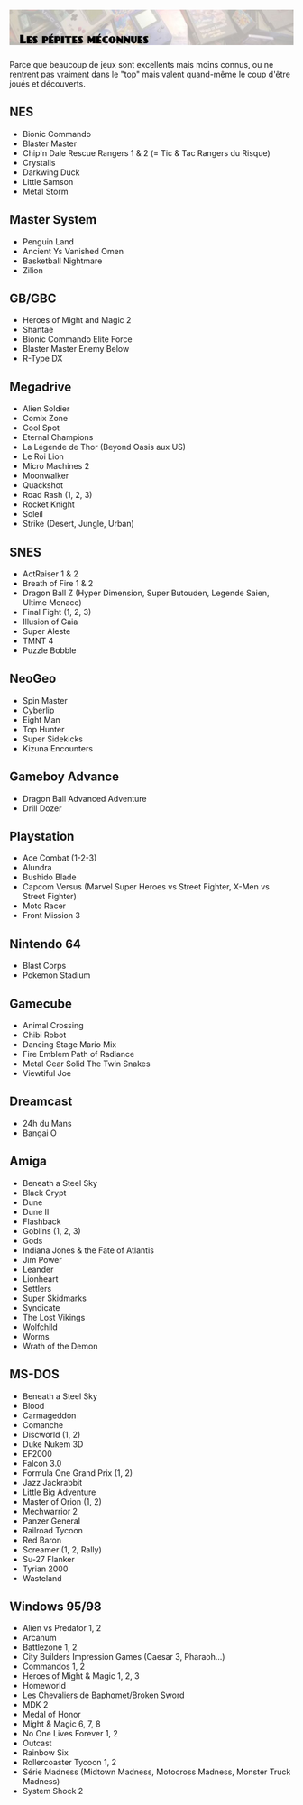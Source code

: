 # ![Les meilleurs jeux méconnus](images/unknown.jpg)

Parce que beaucoup de jeux sont excellents mais moins connus, ou ne rentrent pas vraiment dans le "top" mais valent quand-même le coup d'être joués et découverts.

## NES

- Bionic Commando
- Blaster Master
- Chip'n Dale Rescue Rangers 1 & 2 (= Tic & Tac Rangers du Risque)
- Crystalis
- Darkwing Duck
- Little Samson
- Metal Storm

## Master System

- Penguin Land
- Ancient Ys Vanished Omen
- Basketball Nightmare
- Zilion

## GB/GBC

- Heroes of Might and Magic 2
- Shantae
- Bionic Commando Elite Force
- Blaster Master Enemy Below
- R-Type DX

## Megadrive

- Alien Soldier
- Comix Zone
- Cool Spot
- Eternal Champions
- La Légende de Thor (Beyond Oasis aux US)
- Le Roi Lion
- Micro Machines 2
- Moonwalker
- Quackshot
- Road Rash (1, 2, 3)
- Rocket Knight
- Soleil
- Strike (Desert, Jungle, Urban)

## SNES

- ActRaiser 1 & 2
- Breath of Fire 1 & 2
- Dragon Ball Z (Hyper Dimension, Super Butouden, Legende Saien, Ultime Menace)
- Final Fight (1, 2, 3)
- Illusion of Gaia
- Super Aleste
- TMNT 4
- Puzzle Bobble

## NeoGeo

- Spin Master
- Cyberlip
- Eight Man
- Top Hunter
- Super Sidekicks
- Kizuna Encounters

## Gameboy Advance

- Dragon Ball Advanced Adventure
- Drill Dozer

## Playstation

- Ace Combat (1-2-3)
- Alundra
- Bushido Blade
- Capcom Versus (Marvel Super Heroes vs Street Fighter, X-Men vs Street Fighter)
- Moto Racer
- Front Mission 3

## Nintendo 64

- Blast Corps
- Pokemon Stadium

## Gamecube

- Animal Crossing
- Chibi Robot
- Dancing Stage Mario Mix
- Fire Emblem Path of Radiance
- Metal Gear Solid The Twin Snakes
- Viewtiful Joe

## Dreamcast

- 24h du Mans
- Bangai O

## Amiga

- Beneath a Steel Sky
- Black Crypt
- Dune
- Dune II
- Flashback
- Goblins (1, 2, 3)
- Gods
- Indiana Jones & the Fate of Atlantis
- Jim Power
- Leander
- Lionheart
- Settlers
- Super Skidmarks
- Syndicate
- The Lost Vikings
- Wolfchild
- Worms
- Wrath of the Demon

## MS-DOS

- Beneath a Steel Sky
- Blood
- Carmageddon
- Comanche
- Discworld (1, 2)
- Duke Nukem 3D
- EF2000
- Falcon 3.0
- Formula One Grand Prix (1, 2)
- Jazz Jackrabbit
- Little Big Adventure
- Master of Orion (1, 2)
- Mechwarrior 2
- Panzer General
- Railroad Tycoon
- Red Baron
- Screamer (1, 2, Rally)
- Su-27 Flanker
- Tyrian 2000
- Wasteland

## Windows 95/98

- Alien vs Predator 1, 2
- Arcanum
- Battlezone 1, 2
- City Builders Impression Games (Caesar 3, Pharaoh...)
- Commandos 1, 2
- Heroes of Might & Magic 1, 2, 3
- Homeworld
- Les Chevaliers de Baphomet/Broken Sword
- MDK 2
- Medal of Honor
- Might & Magic 6, 7, 8
- No One Lives Forever 1, 2
- Outcast
- Rainbow Six
- Rollercoaster Tycoon 1, 2
- Série Madness (Midtown Madness, Motocross Madness, Monster Truck Madness)
- System Shock 2
